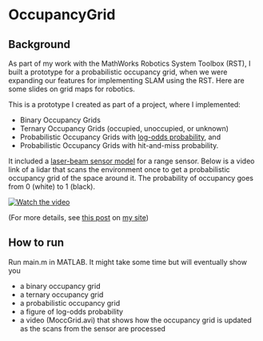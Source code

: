 # OccupancyGrid
## Background
As part of my work with the MathWorks Robotics System Toolbox (RST), I built a prototype for a probabilistic occupancy grid, when we were expanding our features for implementing SLAM using the RST. Here are some slides on grid maps for robotics.

This is a prototype I created as part of a project, where I implemented:

* Binary Occupancy Grids
* Ternary Occupancy Grids (occupied, unoccupied, or unknown)
* Probabilistic Occupancy Grids with [log-odds probability](http://www.statisticshowto.com/log-odds/), and
* Probabilistic Occupancy Grids with hit-and-miss probability. 

It included a [laser-beam sensor model](https://people.eecs.berkeley.edu/~pabbeel/cs287-fa11/slides/beam-sensor-model.pdf) for a range sensor. Below is a video link of a lidar that scans the environment once to get a probabilistic occupancy grid of the space around it. The probability of occupancy goes from 0 (white) to 1 (black).

[![Watch the video](https://img.youtube.com/vi/IUvRzk35SeM/0.jpg)](https://youtu.be/IUvRzk35SeM)

(For more details, see [this post](https://www.gautamsalhotra.com/2015/11/probabilistic-occupancy-grid.html) on [my site](https://www.gautamsalhotra.com))

## How to run
Run main.m in MATLAB. It might take some time but will eventually show you
  * a binary occupancy grid
  * a ternary occupancy grid
  * a probabilistic occupancy grid
  * a figure of log-odds probability
  * a video (MoccGrid.avi) that shows how the occupancy grid is updated as the scans from the sensor are processed
